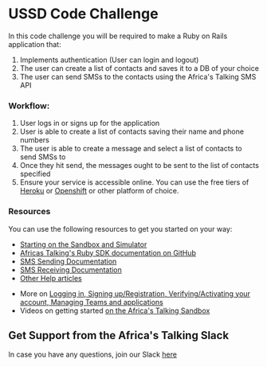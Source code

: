 # USSD Code Challenge 
In this code challenge you will be required to make a Ruby on Rails application that:
1. Implements authentication (User can login and logout)
2. The user can create a list of contacts and saves it to a DB of your choice
3. The user can send SMSs to the contacts using the Africa's Talking SMS API

### Workflow:
1. User logs in or signs up for the application
2. User is able to create a list of contacts saving their name and phone numbers
3. The user is able to create a message and select a list of contacts to send SMSs to
4. Once they hit send, the messages ought to be sent to the list of contacts specified
5. Ensure your service is accessible online. You can use the free tiers of [Heroku](https://www.heroku.com/) or [Openshift](https://www.openshift.com/) or other platform of choice.

### Resources
You can use the following resources to get you started on your way:
* [Starting on the Sandbox and Simulator](http://help.africastalking.com/website/how-to-get-started-on-the-africas-talking-sand-box)
* [Africas Talking's Ruby SDK documentation on GitHub](https://github.com/AfricasTalkingLtd/africastalking-ruby)
* [SMS Sending Documentation](http://docs.africastalking.com/sms/sending)
* [SMS Receiving Documentation](http://docs.africastalking.com/sms/callback)
* [Other Help articles](http://help.africastalking.com/sms)
- More on [Logging in, Signing up/Registration, Verifying/Activating your account, Managing Teams and applications](http://help.africastalking.com/website)
- Videos on getting started [on the Africa's Talking Sandbox](https://www.dropbox.com/sh/qq086503d5zaq7l/AADEo-oazNF_PgYIPRjPpeCua?dl=0)

## Get Support from the Africa's Talking Slack
In case you have any questions, join our Slack [here](https://slackin-africastalking.now.sh/)
